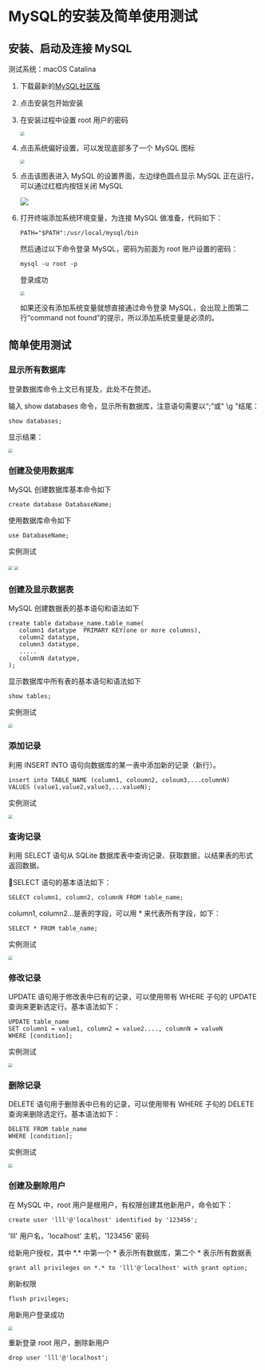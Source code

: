 # MySQL的安装及简单使用测试

## 安装、启动及连接 MySQL

测试系统：macOS Catalina

1. 下载最新的[MySQL社区版](https://dev.mysql.com/downloads/mysql/)

2. 点击安装包开始安装

3. 在安装过程中设置 root 用户的密码

   <img src="设置root密码.jpg" style="zoom:50%;" />

4. 点击系统偏好设置，可以发现底部多了一个 MySQL 图标

   <img src="在系统偏好设置中找到mysql.jpg" style="zoom:50%;" />

5. 点击该图表进入 MySQL 的设置界面，左边绿色圆点显示 MySQL 正在运行，可以通过红框内按钮关闭 MySQL

   ![](检查mysql是否正在运行.jpg)

6. 打开终端添加系统环境变量，为连接 MySQL 做准备，代码如下：

   ```
   PATH="$PATH":/usr/local/mysql/bin
   ```

   然后通过以下命令登录 MySQL，密码为前面为 root 账户设置的密码：

   ```mysql
   mysql -u root -p
   ```

   登录成功

   <img src="配置环境变量.jpg" style="zoom:50%;" />

   如果还没有添加系统变量就想直接通过命令登录 MySQL，会出现上图第二行“command not found”的提示，所以添加系统变量是必须的。

## 简单使用测试

### 显示所有数据库

登录数据库命令上文已有提及，此处不在赘述。

输入 show databases 命令，显示所有数据库，注意语句需要以“;”或" \g "结尾：

```mysql
show databases;
```

显示结果：

<img src="显示数据库.jpg" style="zoom:50%;" />

### 创建及使用数据库

MySQL 创建数据库基本命令如下

```mysql
create database DatabaseName;
```

使用数据库命令如下

```mysql
use DatabaseName;
```

实例测试

<img src="创建数据库1.jpg" style="zoom:50%;" />

<img src="创建数据库2.jpg" style="zoom:50%;" />

### 创建及显示数据表

MySQL 创建数据表的基本语句和语法如下

```mysql
create table database_name.table_name(
   column1 datatype  PRIMARY KEY(one or more columns),
   column2 datatype,
   column3 datatype,
   .....
   columnN datatype,
);
```

显示数据库中所有表的基本语句和语法如下

```mysql
show tables;
```

实例测试

<img src="创建及显示数据表.jpg" style="zoom:50%;" />



### 添加记录

利用 INSERT INTO 语句向数据库的某一表中添加新的记录（新行）。

```mysql
insert into TABLE_NAME (column1, coloumn2, coloum3,...columnN)
VALUES (value1,value2,value3,...valueN);
```

实例测试

<img src="添加数据.jpg" style="zoom:50%;" />



### 查询记录

利用 SELECT 语句从 SQLite 数据库表中查询记录、获取数据，以结果表的形式返回数据。

SELECT 语句的基本语法如下：

```mysql
SELECT column1, column2, columnN FROM table_name;
```

column1, column2...是表的字段，可以用 * 来代表所有字段，如下：

```mysql
SELECT * FROM table_name;
```

实例测试

<img src="查询记录.jpg" style="zoom:50%;" />



### 修改记录

UPDATE 语句用于修改表中已有的记录，可以使用带有 WHERE 子句的 UPDATE 查询来更新选定行。基本语法如下：

```mysql
UPDATE table_name
SET column1 = value1, column2 = value2...., columnN = valueN
WHERE [condition];
```

实例测试

<img src="修改数据.jpg" style="zoom:50%;" />

### 删除记录

DELETE 语句用于删除表中已有的记录，可以使用带有 WHERE 子句的 DELETE 查询来删除选定行。基本语法如下：

```mysql
DELETE FROM table_name
WHERE [condition];
```

实例测试

<img src="删除数据.jpg" style="zoom:50%;" />



### 创建及删除用户

在 MySQL 中，root 用户是根用户，有权限创建其他新用户，命令如下：

```mysql
create user 'lll'@'localhost' identified by '123456';
```

'lll' 用户名，'localhost' 主机，'123456' 密码

给新用户授权，其中 \*.\* 中第一个 * 表示所有数据库，第二个 * 表示所有数据表  

```mysql
grant all privileges on *.* to 'lll'@'localhost' with grant option;
```

刷新权限

```mysql
flush privileges;
```

用新用户登录成功

<img src="新用户登录.jpg" style="zoom:50%;" />

重新登录 root 用户，删除新用户

```mysql
drop user 'lll'@'localhost';
```


